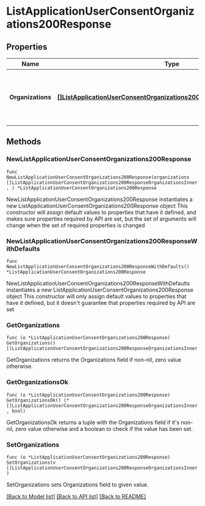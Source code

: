 # ListApplicationUserConsentOrganizations200Response

## Properties

Name | Type | Description | Notes
------------ | ------------- | ------------- | -------------
**Organizations** | [**[]ListApplicationUserConsentOrganizations200ResponseOrganizationsInner**](ListApplicationUserConsentOrganizations200ResponseOrganizationsInner.md) | A list of organization entities granted by the user for the application. | 

## Methods

### NewListApplicationUserConsentOrganizations200Response

`func NewListApplicationUserConsentOrganizations200Response(organizations []ListApplicationUserConsentOrganizations200ResponseOrganizationsInner, ) *ListApplicationUserConsentOrganizations200Response`

NewListApplicationUserConsentOrganizations200Response instantiates a new ListApplicationUserConsentOrganizations200Response object
This constructor will assign default values to properties that have it defined,
and makes sure properties required by API are set, but the set of arguments
will change when the set of required properties is changed

### NewListApplicationUserConsentOrganizations200ResponseWithDefaults

`func NewListApplicationUserConsentOrganizations200ResponseWithDefaults() *ListApplicationUserConsentOrganizations200Response`

NewListApplicationUserConsentOrganizations200ResponseWithDefaults instantiates a new ListApplicationUserConsentOrganizations200Response object
This constructor will only assign default values to properties that have it defined,
but it doesn't guarantee that properties required by API are set

### GetOrganizations

`func (o *ListApplicationUserConsentOrganizations200Response) GetOrganizations() []ListApplicationUserConsentOrganizations200ResponseOrganizationsInner`

GetOrganizations returns the Organizations field if non-nil, zero value otherwise.

### GetOrganizationsOk

`func (o *ListApplicationUserConsentOrganizations200Response) GetOrganizationsOk() (*[]ListApplicationUserConsentOrganizations200ResponseOrganizationsInner, bool)`

GetOrganizationsOk returns a tuple with the Organizations field if it's non-nil, zero value otherwise
and a boolean to check if the value has been set.

### SetOrganizations

`func (o *ListApplicationUserConsentOrganizations200Response) SetOrganizations(v []ListApplicationUserConsentOrganizations200ResponseOrganizationsInner)`

SetOrganizations sets Organizations field to given value.



[[Back to Model list]](../README.md#documentation-for-models) [[Back to API list]](../README.md#documentation-for-api-endpoints) [[Back to README]](../README.md)


